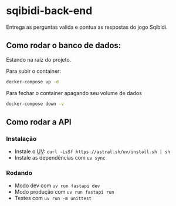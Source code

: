 # sqibidi-back-end
Entrega as perguntas valida e pontua as respostas do jogo Sqibidi.
## Como rodar o banco de dados:

Estando na raíz do projeto.

Para subir o container:
```bash
docker-compose up -d
```

Para fechar o container apagando seu volume de dados
```bash
docker-compose down -v
```
## Como rodar a API
### Instalação
- Instale o [UV](https://docs.astral.sh/uv/getting-started/installation/): `curl -LsSf https://astral.sh/uv/install.sh | sh`
- Instale as dependências com `uv sync`

### Rodando
- Modo dev com `uv run fastapi dev`
- Modo produção com `uv run fastapi run`
- Testes com `uv run -m unittest`
